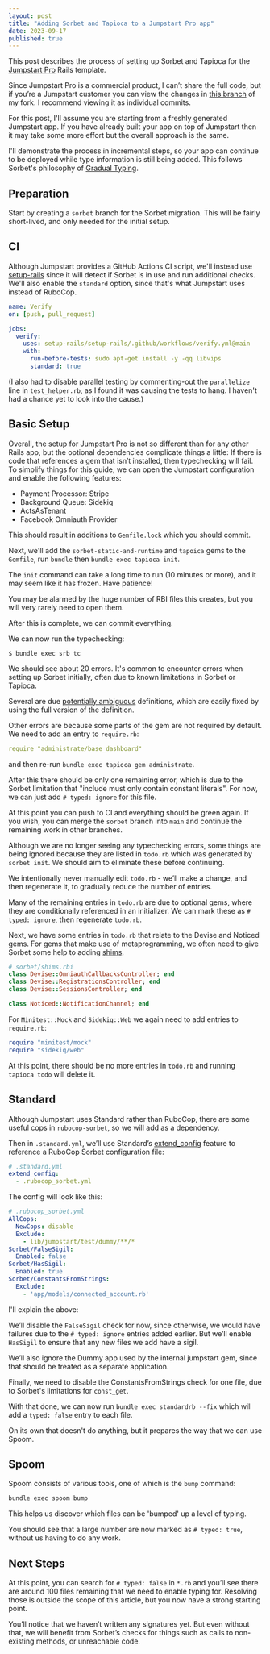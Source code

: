 ```yaml
---
layout: post
title: "Adding Sorbet and Tapioca to a Jumpstart Pro app"
date: 2023-09-17
published: true
---
```

This post describes the process of setting up Sorbet and Tapioca for the [Jumpstart Pro](https://jumpstartrails.com) Rails template.

Since Jumpstart Pro is a commercial product, I can’t share the full code, but if you’re a Jumpstart customer you can view the changes in [this branch](https://github.com/andyw8/jumpstart-pro-rails/tree/andyw8/sorbet) of my fork. I recommend viewing it as individual commits.

For this post, I'll assume you are starting from a freshly generated Jumpstart app. If you have already built your app on top of Jumpstart then it may take some more effort but the overall approach is the same.

I'll demonstrate the process in incremental steps, so your app can continue to be deployed while type information is still being added. This follows Sorbet's philosophy of [Gradual Typing](https://sorbet.org/docs/gradual).

## Preparation

Start by creating a `sorbet` branch for the Sorbet migration. This will be fairly short-lived, and only needed for the initial setup.

## CI

Although Jumpstart provides a GitHub Actions CI script, we'll instead use [setup-rails](https://www.andywaite.com/2022/04/15/reusable-github-actions-rails-workflow.html) since it will detect if Sorbet is in use and run additional checks. We'll also enable the `standard` option, since that's what Jumpstart uses instead of RuboCop.

```yml
name: Verify
on: [push, pull_request]

jobs:
  verify:
    uses: setup-rails/setup-rails/.github/workflows/verify.yml@main
    with:
      run-before-tests: sudo apt-get install -y -qq libvips
      standard: true
```

(I also had to disable parallel testing by commenting-out the `parallelize` line in `test_helper.rb`, as I found it was causing the tests to hang. I haven't had a chance yet to look into the cause.)

## Basic Setup

Overall, the setup for Jumpstart Pro is not so different than for any other Rails app, but the optional dependencies complicate things a little: If there is code that references a gem that isn’t installed, then typechecking will fail. To simplify things for this guide, we can open the Jumpstart configuration and enable the following features:

* Payment Processor: Stripe
* Background Queue: Sidekiq
* ActsAsTenant
* Facebook Omniauth Provider

This should result in additions to `Gemfile.lock` which you should commit.

Next, we'll add the `sorbet-static-and-runtime` and `tapoica` gems to the `Gemfile`, run `bundle` then `bundle exec tapioca init`.

The `init` command can take a long time to run (10 minutes or more), and it may seem like it has frozen. Have patience!

You may be alarmed by the huge number of RBI files this creates, but you will very rarely need to open them.

After this is complete, we can commit everything.

We can now run the typechecking:

`$ bundle exec srb tc`

We should see about 20 errors. It's common to encounter errors when setting up Sorbet initially, often due to known limitations in Sorbet or Tapioca.

Several are due [potentially ambiguous](https://sorbet.org/docs/error-reference#5068) definitions, which are easily fixed by using the full version of the definition.

Other errors are because some parts of the gem are not required by default. We need to add an entry to `require.rb`:

```yml
require "administrate/base_dashboard"
``````

and then re-run `bundle exec tapioca gem administrate`.

After this there should be only one remaining error, which is due to the Sorbet limitation that "include must only contain constant literals". For now, we can just add `# typed: ignore` for this file.

At this point you can push to CI and everything should be green again. If you wish, you can merge the `sorbet` branch into `main` and continue the remaining work in other branches.

Although we are no longer seeing any typechecking errors, some things are being ignored because they are listed in `todo.rb` which was generated by `sorbet init`. We should aim to eliminate these before continuing.

We intentionally never manually edit `todo.rb` - we’ll make a change, and then regenerate it, to gradually reduce the number of entries.

Many of the remaining entries in `todo.rb` are due to optional gems, where they are conditionally referenced in an initializer. We can mark these as `# typed: ignore`, then regenerate `todo.rb`.

Next, we have some entries in `todo.rb` that relate to the Devise and Noticed gems. For gems that make use of metaprogramming, we often need to give Sorbet some help to adding [shims](https://sorbet.org/docs/rbi).

```ruby
# sorbet/shims.rbi
class Devise::OmniauthCallbacksController; end
class Devise::RegistrationsController; end
class Devise::SessionsController; end

class Noticed::NotificationChannel; end
```

For `Minitest::Mock` and `Sidekiq::Web` we again need to add entries to `require.rb`:

```ruby
require "minitest/mock"
require "sidekiq/web"
```

At this point, there should be no more entries in `todo.rb` and running `tapioca todo` will delete it.

## Standard

Although Jumpstart uses Standard rather than RuboCop, there are some useful cops in `rubocop-sorbet`, so we will add as a dependency.

Then in `.standard.yml`, we’ll use Standard’s [extend_config](https://blog.testdouble.com/posts/2023-01-19-super-standard-adding-gem-extensions-and-custom-rules/) feature to reference a RuboCop Sorbet configuration file:

```yml
# .standard.yml
extend_config:
  - .rubocop_sorbet.yml
```

The config will look like this:

```yml
# .rubocop_sorbet.yml
AllCops:
  NewCops: disable
  Exclude:
    - lib/jumpstart/test/dummy/**/*
Sorbet/FalseSigil:
  Enabled: false
Sorbet/HasSigil:
  Enabled: true
Sorbet/ConstantsFromStrings:
  Exclude:
    - 'app/models/connected_account.rb'
```

I'll explain the above:

We’ll disable the `FalseSigil` check for now, since otherwise, we would have failures due to the `# typed: ignore` entries added earlier. But we’ll enable `HasSigil` to ensure that any new files we add have a sigil.

We’ll also ignore the Dummy app used by the internal jumpstart gem, since that should be treated as a separate application.

Finally, we need to disable the ConstantsFromStrings check for one file, due to  Sorbet's limitations for `const_get`.

With that done, we can now run `bundle exec standardrb --fix` which will add a `typed: false` entry to each file.

On its own that doesn't do anything, but it prepares the way that we can use Spoom.

## Spoom

Spoom consists of various tools, one of which is the `bump` command:

```sh
bundle exec spoom bump
```
This helps us discover which files can be 'bumped' up a level of typing.

You should see that a large number are now marked as `# typed: true`, without us having to do any work.

## Next Steps

At this point, you can search for `# typed: false` in `*.rb` and you’ll see there are around 100 files remaining that we need to enable typing for.  Resolving those is outside the scope of this article, but you now have a strong starting point.

You’ll notice that we haven’t written any signatures yet. But even without that, we will benefit from Sorbet’s checks for things such as calls to non-existing methods, or unreachable code.
